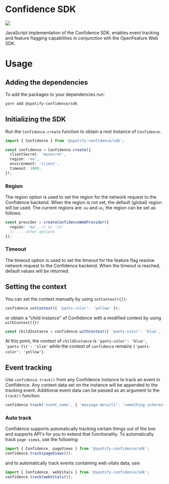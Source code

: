 # Confidence SDK

![](https://img.shields.io/badge/lifecycle-beta-a0c3d2.svg)

JavaScript implementation of the Confidence SDK, enables event tracking and feature flagging capabilities in conjunction wth the OpenFeature Web SDK.

# Usage

## Adding the dependencies

To add the packages to your dependencies run:

```sh
yarn add @spotify-confidence/sdk
```

## Initializing the SDK

Run the `Confidence.create` function to obtain a root instance of `Confidence`.

```ts
import { Confidence } from '@spotify-confidence/sdk';

const confidence = Confidence.create({
  clientSecret: 'mysecret',
  region: 'eu',
  environment: 'client',
  timeout: 1000,
});
```

### Region

The region option is used to set the region for the network request to the Confidence backend. When the region is not set, the default (global) region will be used.
The current regions are: `eu` and `us`, the region can be set as follows:

```ts
const provider = createConfidenceWebProvider({
  region: 'eu', // or 'us'
  // ... other options
});
```

### Timeout

The timeout option is used to set the timeout for the feature flag resolve network request to the Confidence backend. When the timeout is reached, default values will be returned.

## Setting the context

You can set the context manually by using `setContext({})`:

```ts
confidence.setContext({ 'pants-color': 'yellow' });
```

or obtain a "child instance" of Confidence with a modified context by using `withContext({})`

```ts
const childInstance = confidence.withContext({ 'pants-color': 'blue', 'pants-fit': 'slim' });
```

At this point, the context of `childInstance` is `'pants-color': 'blue', 'pants-fit': 'slim'` while the context of `confidence` remains `{'pants-color': 'yellow'}`.

## Event tracking

Use `confidence.track()` from any Confidence instance to track an event in Confidence. Any context data set on the instance will be appended to the tracking event.
Additional event data can be passed as an argument to the `track()` function.

```ts
confidence.track('event_name', { 'message-detail1': 'something interesting' });
```

### Auto track

Confidence supports automatically tracking certain things out of the box and supports API's for you to extend that functionality.
To automatically track `page views`, use the following:

```ts
import { Confidence, pageViews } from '@spotify-confidence/sdk';
confidence.track(pageViews());
```

and to automatically track events containing web vitals data, use:

```ts
import { Confidence, webVitals } from '@spotify-confidence/sdk';
confidence.track(webVitals());
```

